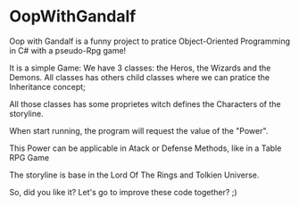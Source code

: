 # OopWithGandalf
Oop with Gandalf is a funny project to pratice Object-Oriented Programming in C# with a pseudo-Rpg game!  

It is a simple Game: We have 3 classes: the Heros, the Wizards and the Demons. All classes has others child classes where we can pratice the Inheritance concept;

All those classes has some proprietes witch defines the Characters of the storyline.

When start running, the program will request the value of the "Power". 

This Power can be applicable in Atack or Defense Methods, like in a Table RPG Game 

The storyline is base in the Lord Of The Rings and Tolkien Universe. 

So, did you like it? Let's go to improve these code together? ;) 
